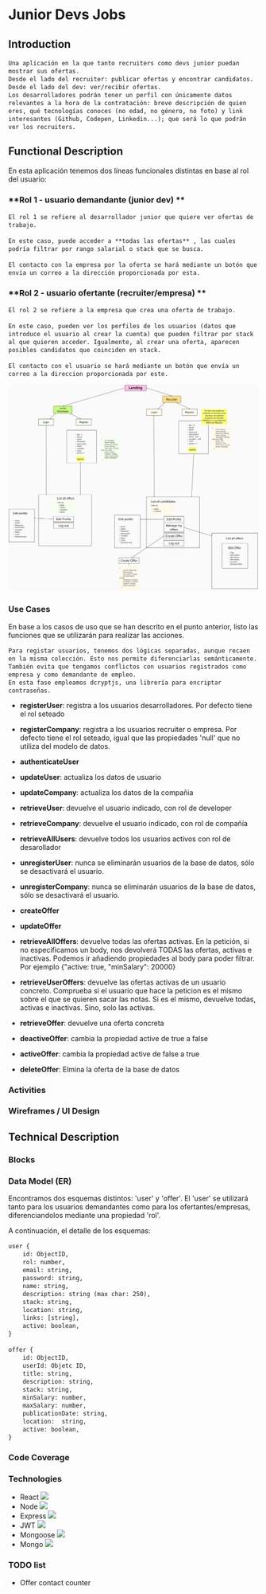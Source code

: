 # Junior Devs Jobs

## Introduction
    Una aplicación en la que tanto recruiters como devs junior puedan mostrar sus ofertas. 
    Desde el lado del recruiter: publicar ofertas y encontrar candidatos.
    Desde el lado del dev: ver/recibir ofertas.
    Los desarrolladores podrán tener un perfil con únicamente datos relevantes a la hora de la contratación: breve descripción de quien eres, qué tecnologías conoces (no edad, no género, no foto) y link interesantes (Github, Codepen, Linkedin...); que será lo que podrán ver los recruiters.

## Functional Description
En esta aplicación tenemos dos líneas funcionales distintas en base al rol del usuario:


###  **Rol 1 - usuario demandante (junior dev) **

    El rol 1 se refiere al desarrollador junior que quiere ver ofertas de trabajo.

    En este caso, puede acceder a **todas las ofertas** , las cuales podría filtrar por rango salarial o stack que se busca.

    El contacto con la empresa por la oferta se hará mediante un botón que envía un correo a la dirección proporcionada por esta.

###  **Rol 2 - usuario ofertante (recruiter/empresa) **

    El rol 2 se refiere a la empresa que crea una oferta de trabajo.

    En este caso, pueden ver los perfiles de los usuarios (datos que introduce el usuario al crear la cuenta) que pueden filtrar por stack al que quieren acceder. Igualmente, al crear una oferta, aparecen posibles candidatos que coinciden en stack.

    El contacto con el usuario se hará mediante un botón que envía un correo a la direccion proporcionada por este.

![](images/app-flow.png)

### Use Cases
En base a los casos de uso que se han descrito en el punto anterior, listo las funciones que se utilizarán para realizar las acciones.

    Para registar usuarios, tenemos dos lógicas separadas, aunque recaen en la misma colección. Esto nos permite diferenciarlas semánticamente. También evita que tengamos conflictos con usuarios registrados como empresa y como demandante de empleo.
    En esta fase empleamos dcryptjs, una librería para encriptar contraseñas.
- **registerUser**: registra a los usuarios desarrolladores. Por defecto tiene el rol seteado

- **registerCompany**: registra a los usuarios recruiter o empresa. Por defecto tiene el rol seteado, igual que las propiedades 'null' que no utiliza del modelo de datos.

- **authenticateUser**

- **updateUser**: actualiza los datos de usuario

- **updateCompany**: actualiza los datos de la compañia

- **retrieveUser**: devuelve el usuario indicado, con rol de developer 

- **retrieveCompany**: devuelve el usuario indicado, con rol de compañía

- **retrieveAllUsers**: devuelve todos los usuarios activos con rol de desarollador

- **unregisterUser**: nunca se eliminarán usuarios de la base de datos, sólo se desactivará el usuario.

- **unregisterCompany**: nunca se eliminarán usuarios de la base de datos, sólo se desactivará el usuario.

- **createOffer**

- **updateOffer**

- **retrieveAllOffers**: devuelve todas las ofertas activas. En la petición, si no especificamos un body, nos devolverá TODAS las ofertas, activas e inactivas. Podemos ir añadiendo propiedades al body para poder filtrar. Por ejemplo {"active: true, "minSalary": 20000}

- **retrieveUserOffers**: devuelve las ofertas activas de un usuario concreto. Comprueba si el usuario que hace la peticion es el mismo sobre el que se quieren sacar las notas. Si es el mismo, devuelve todas, activas e inactivas. Sino, solo las activas.

- **retrieveOffer**: devuelve una oferta concreta

- **deactiveOffer**: cambia la propiedad active de true a false

- **activeOffer**: cambia la propiedad active de false a true

- **deleteOffer**: Elmina la oferta de la base de datos

### Activities


### Wireframes / UI Design

## Technical Description

### Blocks

### Data Model (ER)

Encontramos dos esquemas distintos: 'user' y 'offer'. El 'user' se utilizará tanto para los usuarios demandantes como para los ofertantes/empresas, diferenciandolos mediante una propiedad 'rol'.

A continuación, el detalle de los esquemas:

    user {
        id: ObjectID,
        rol: number,
        email: string,
        password: string,
        name: string,
        description: string (max char: 250),
        stack: string,
        location: string,
        links: [string],
        active: boolean,
    }

    offer {
        id: ObjectID,
        userId: Objetc ID,
        title: string,
        description: string,
        stack: string,
        minSalary: number,
        maxSalary: number,
        publicationDate: string,
        location:  string,
        active: boolean,
    }


### Code Coverage

### Technologies

- React ![](https://reactjs.org/favicon.ico)
- Node ![](https://nodejs.org/static/images/favicons/favicon.ico)
- Express ![](https://expressjs.com/images/favicon.png)
- JWT ![](https://jwt.io/img/favicon/apple-icon-60x60.png)
- Mongoose ![](https://mongoosejs.com/docs/images/favicon/apple-icon-60x60.png)
- Mongo ![](https://www.mongodb.com/favicon.ico)

### TODO list

- Offer contact counter